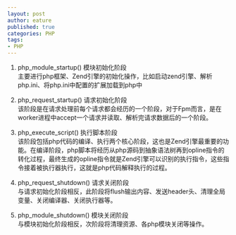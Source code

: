 ```yaml
---
layout: post
author: eature
published: true
categories: PHP
tags:
- PHP
---
```


1. php_module_startup() 模块初始化阶段  
	主要进行php框架、Zend引擎的初始化操作，比如启动zend引擎、解析php.ini、将php.ini中配置的扩展加载到php中

2. php_request_startup() 请求初始化阶段  
	该阶段是在请求处理前每个请求都会经历的一个阶段，对于Fpm而言，是在worker进程中accept一个请求并读取、解析完请求数据后的一个阶段。

3. php_execute_script() 执行脚本阶段  
	该阶段包括php代码的编译、执行两个核心阶段，这也是Zend引擎最重要的功能。在编译阶段，php脚本将经历从php源码到抽象语法树再到opline指令的转化过程，最终生成的opline指令就是Zend引擎可以识别的执行指令，这些指令接着被执行器执行，这就是php代码解释执行的过程。

4. php_request_shutdown() 请求关闭阶段  
	与请求初始化阶段相反，此阶段将flush输出内容、发送header头、清理全局变量、关闭编译器、关闭执行器等。

5. php_module_shutdown() 模块关闭阶段  
	与模块初始化阶段相反，次阶段将清理资源、各php模块关闭等操作。